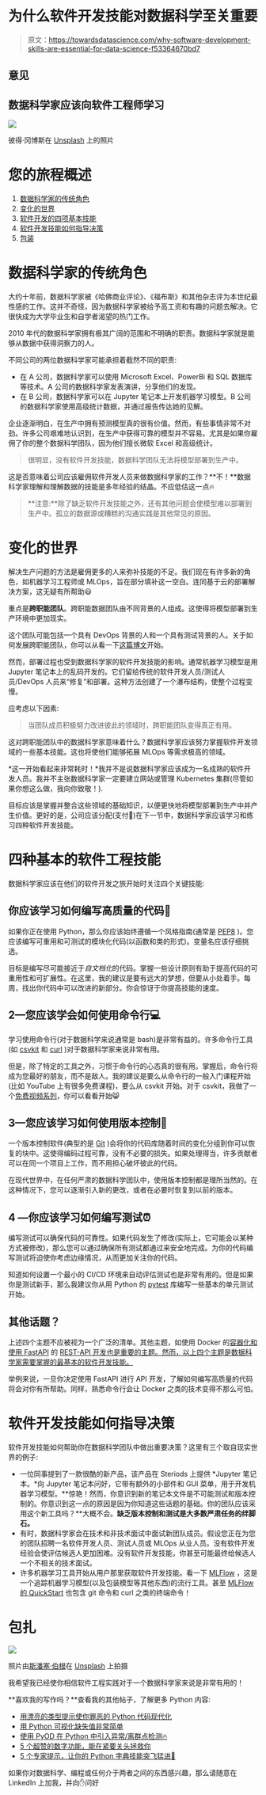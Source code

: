 # 为什么软件开发技能对数据科学至关重要

> 原文：<https://towardsdatascience.com/why-software-development-skills-are-essential-for-data-science-f53364670bd7>

## 意见

## 数据科学家应该向软件工程师学习

![](img/e396ced88a73fe79683d233d5c19aa7d.png)

彼得·冈博斯在 [Unsplash](https://unsplash.com?utm_source=medium&utm_medium=referral) 上的照片

# 您的旅程概述

1.  [数据科学家的传统角色](#6430)
2.  [变化的世界](#5306)
3.  [软件开发的四项基本技能](#0977)
4.  [软件开发技能如何指导决策](#5f93)
5.  [包装](#d56d)

# 数据科学家的传统角色

大约十年前，数据科学家被《哈佛商业评论》、《福布斯》和其他杂志评为本世纪最性感的工作。这并不奇怪，因为数据科学家被给予高工资和有趣的问题去解决。它很快成为大学毕业生和自学者渴望的热门工作。

2010 年代的数据科学家拥有极其广阔的范围和不明确的职责。数据科学家就是能够从数据中获得洞察力的人。

不同公司的两位数据科学家可能承担着截然不同的职责:

*   在 A 公司，数据科学家可以使用 Microsoft Excel、PowerBi 和 SQL 数据库等技术。A 公司的数据科学家发表演讲，分享他们的发现。
*   在 B 公司，数据科学家可以在 Jupyter 笔记本上开发机器学习模型。B 公司的数据科学家使用高级统计数据，并通过报告传达她的见解。

企业逐渐明白，在生产中拥有预测模型真的很有价值。然而，有些事情非常不对劲。许多公司艰难地认识到，在生产中获得可靠的模型并不容易。尤其是如果你雇佣了你的整个数据科学团队，因为他们擅长微软 Excel 和高级统计。

> 很明显，没有软件开发技能，数据科学团队无法将模型部署到生产中。

这是否意味着公司应该雇佣软件开发人员来做数据科学家的工作？**不！**数据科学家理解和理解数据的技能是多年经验的结晶。不应低估这一点🔥

> **注意:**除了缺乏软件开发技能之外，还有其他问题会使模型难以部署到生产中。孤立的数据源或糟糕的沟通实践是其他常见的原因。

# 变化的世界

解决生产问题的方法是雇佣更多的人来弥补技能的不足。我们现在有许多新的角色，如机器学习工程师或 MLOps，旨在部分填补这一空白。连同基于云的部署解决方案，这无疑有所帮助😃

重点是**跨职能团队**。跨职能数据团队由不同背景的人组成。这使得将模型部署到生产环境中更加现实。

这个团队可能包括一个具有 DevOps 背景的人和一个具有测试背景的人。关于如何发展跨职能团队，你可以从看一下[这篇博文](https://readwrite.com/3-ways-to-create-cross-functional-data-science-teams/)开始。

然而，部署过程也受到数据科学家的软件开发技能的影响。通常机器学习模型是用 Jupyter 笔记本上的乱码开发的。它们留给传统的软件开发人员/测试人员/DevOps 人员来“修复”和部署。这种方法创建了一个瀑布结构，使整个过程变慢。

应考虑以下因素:

> 当团队成员积极努力改进彼此的领域时，跨职能团队变得真正有用。

这对跨职能团队中的数据科学家意味着什么？数据科学家应该努力掌握软件开发领域的一些基本技能。这也将使他们能够拓展 MLOps 等需求极高的领域。

*这一开始看起来非常耗时！*我并不是说数据科学家应该成为一名成熟的软件开发人员。我并不主张数据科学家一定要建立网站或管理 Kubernetes 集群(尽管如果你想这么做，我向你致敬！).

目标应该是掌握并整合这些领域的基础知识，以便更快地将模型部署到生产中并产生价值。更好的是，公司应该分配(支付💸)在下一节中，数据科学家应该学习和练习四种软件开发技能。

# 四种基本的软件工程技能

数据科学家应该在他们的软件开发之旅开始时关注四个关键技能:

## 你应该学习如何编写高质量的代码🐍

如果你正在使用 Python，那么你应该始终遵循一个风格指南(通常是 [PEP8](https://pep8.org/) )。您应该编写可重用和可测试的模块化代码(以函数和类的形式)。变量名应该仔细挑选。

目标是编写尽可能接近于*自文档化*的代码。掌握一些设计原则有助于提高代码的可重用性和可扩展性。在这里，我的建议是要有远大的梦想，但要从小处着手。每周，找出你代码中可以改进的新部分。你会惊讶于你提高技能的速度。

## 2—您应该学会如何使用命令行💻

学习使用命令行(对于数据科学来说通常是 bash)是非常有益的。许多命令行工具(如 [csvkit](https://csvkit.readthedocs.io/en/latest/) 和 [curl](https://phoenixnap.com/kb/curl-command) )对于数据科学家来说非常有用。

但是，除了特定的工具之外，习惯于命令行的心态真的很有用。掌握后，命令行将成为您最好的朋友，而不是敌人。我的建议是要么从命令行的一般入门课程开始(比如 YouTube 上有很多免费课程)，要么从 csvkit 开始。对于 csvkit，我做了一个[免费视频系列](https://www.youtube.com/playlist?list=PLSE7WKf_qqo1Dl9C2HuegYp0aK7SbZ3Jx)，你可以看看开始😸

## 3—您应该学习如何使用版本控制💾

一个版本控制软件(典型的是 [Git](https://git-scm.com/) )会将你的代码库随着时间的变化分组到你可以恢复的块中。这使得编码过程可靠，没有不必要的损失。如果处理得当，许多贡献者可以在同一个项目上工作，而不用担心破坏彼此的代码。

在现代世界中，在任何严肃的数据科学团队中，使用版本控制都是理所当然的。在这种情况下，您可以逐渐引入新的更改，或者在必要时恢复到以前的版本。

## 4 —你应该学习如何编写测试⏰

编写测试可以确保代码的可靠性。如果代码发生了修改(实际上，它可能会以某种方式被修改)，那么您可以通过确保所有测试都通过来安全地完成。为你的代码编写测试将迫使你考虑边缘情况，从而更加关注你的代码。

知道如何设置一个最小的 CI/CD 环境来自动评估测试也是非常有用的。但是如果你是测试新手，那么我建议你从用 Python 的 [pytest](https://docs.pytest.org/en/7.1.x/) 库编写一些基本的单元测试开始。

## 其他话题？

上述四个主题不应被视为一个广泛的清单。其他主题，如使用 Docker 的[容器化和使用 FastAPI](https://www.docker.com/) 的 [REST-API 开发也是重要的主题。然而，以上四个主题是数据科学家需要掌握的最基本的软件开发技能。](https://fastapi.tiangolo.com/)

举例来说，一旦你决定使用 FastAPI 进行 API 开发，了解如何编写高质量的代码将会对你有所帮助。同样，熟悉命令行会让 Docker 之类的技术变得不那么可怕。

# 软件开发技能如何指导决策

软件开发技能如何帮助你在数据科学团队中做出重要决策？这里有三个取自现实世界的例子:

*   一位同事提到了一款很酷的新产品，该产品在 Steriods 上提供 *Jupyter 笔记本。*向 Jupyter 笔记本问好，它带有额外的小部件和 GUI 菜单，用于开发机器学习模型。**惊艳！然而，你意识到新的笔记本文件是不可能测试和版本控制的。你意识到这一点的原因是因为你知道这些话题的基础。你的团队应该采用这个新工具吗？**大概不会。**缺乏版本控制和测试是大多数严肃任务的绊脚石。**
*   有时，数据科学家会在技术和非技术面试中面试新团队成员。假设您正在为您的团队招聘一名软件开发人员、测试人员或 MLOps 从业人员。没有软件开发经验会使评估候选人更加困难。没有软件开发技能，你甚至可能最终给候选人一个不相关的技术面试。
*   许多机器学习工具开始从用户那里获取软件开发技能。看一下 [MLFlow](https://mlflow.org/) ，这是一个追踪机器学习模型(以及包装模型等其他东西)的流行工具。甚至 [MLFlow 的 QuickStart](https://mlflow.org/docs/latest/quickstart.html) 也包含 git 命令和 curl 之类的终端命令！

# 包扎

![](img/1bc2433f4186ac84ae54e1d8a5168ab0.png)

照片由[斯潘塞·伯根](https://unsplash.com/@spencerbergen?utm_source=medium&utm_medium=referral)在 [Unsplash](https://unsplash.com?utm_source=medium&utm_medium=referral) 上拍摄

我希望我已经使你相信软件工程实践对于一个数据科学家来说是非常有用的！

**喜欢我的写作吗？**查看我的其他帖子，了解更多 Python 内容:

*   [用漂亮的类型提示使你罪恶的 Python 代码现代化](/modernize-your-sinful-python-code-with-beautiful-type-hints-4e72e98f6bf1)
*   [用 Python 可视化缺失值非常简单](/visualizing-missing-values-in-python-is-shockingly-easy-56ed5bc2e7ea)
*   [使用 PyOD 在 Python 中引入异常/离群点检测🔥](/introducing-anomaly-outlier-detection-in-python-with-pyod-40afcccee9ff)
*   [5 个超赞的数字功能，能在紧要关头拯救你](/5-awesome-numpy-functions-that-can-save-you-in-a-pinch-ba349af5ac47)
*   [5 个专家提示，让你的 Python 字典技能突飞猛进🚀](/5-expert-tips-to-skyrocket-your-dictionary-skills-in-python-1cf54b7d920d)

如果你对数据科学、编程或任何介于两者之间的东西感兴趣，那么请随意在 LinkedIn 上加我，并向✋问好
